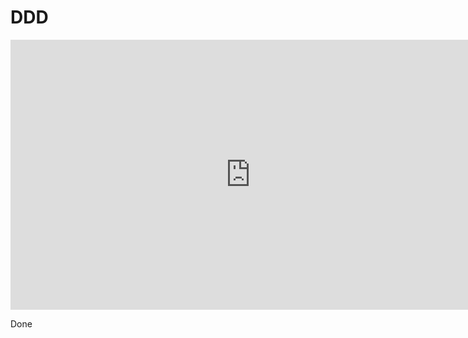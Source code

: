 # DDD

<iframe width="768" height="432" src="https://miro.com/app/live-embed/uXjVNeI-WEc=/?moveToViewport=-5280,-1810,8128,4042&embedId=250396800699" frameborder="0" scrolling="no" allow="fullscreen; clipboard-read; clipboard-write" allowfullscreen></iframe>

Done